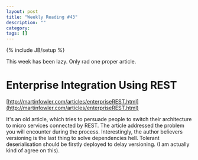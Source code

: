 ```yaml
---
layout: post
title: "Weekly Reading #43"
description: ""
category: 
tags: []
---
```


{% include JB/setup %}

This week has been lazy. Only rad one proper article. 

# Enterprise Integration Using REST

[http://martinfowler.com/articles/enterpriseREST.html](http://martinfowler.com/articles/enterpriseREST.html)

It's an old article, which tries to persuade people to switch their architecture to micro services connected by REST. The article addressed the problem you will encounter during the process. Interestingly, the author believers versioning is the last thing to solve dependencies hell. Tolerant deserialisation should be firstly deployed to delay versioning. (I am actually kind of agree on this). 

